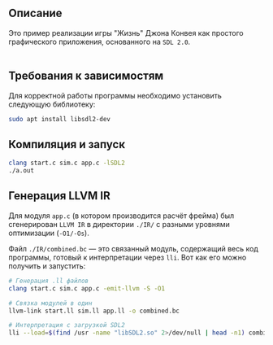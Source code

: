 ## Описание
Это пример реализации игры "Жизнь" Джона Конвея как простого графического приложения, основанного на `SDL 2.0`.
<br><br>

## Требования к зависимостям
Для корректной работы программы необходимо установить следующую библиотеку:
```bash
sudo apt install libsdl2-dev
```

## Компиляция и запуск
```bash
clang start.c sim.c app.c -lSDL2
./a.out
```

## Генерация LLVM IR
Для модуля `app.c` (в котором производится расчёт фрейма) был сгенерирован  `LLVM IR` в директории `./IR/` с разными уровнями оптимизации (`-O1/-Os`).

Файл `./IR/combined.bc` — это связанный модуль, содержащий весь код программы, готовый к интерпретации через `lli`. Вот как его можно получить и запустить:

```bash
# Генерация .ll файлов
clang start.c sim.c app.c -emit-llvm -S -O1
```
```bash
# Связка модулей в один
llvm-link start.ll sim.ll app.ll -o combined.bc
```
```bash
# Интерпретация с загрузкой SDL2
lli --load=$(find /usr -name "libSDL2.so" 2>/dev/null | head -n1) combined.bc
```